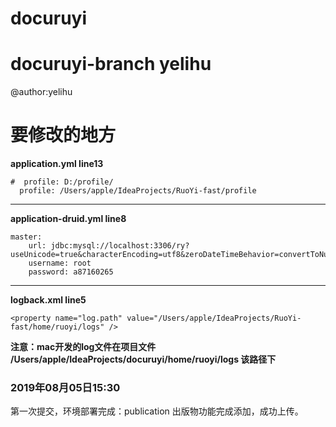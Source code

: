 # docuruyi
# docuruyi-branch yelihu
@author:yelihu
# 要修改的地方
**application.yml line13** 
 
    #  profile: D:/profile/
      profile: /Users/apple/IdeaProjects/RuoYi-fast/profile
      
 
***
**application-druid.yml line8**

    master:
        url: jdbc:mysql://localhost:3306/ry?useUnicode=true&characterEncoding=utf8&zeroDateTimeBehavior=convertToNull&useSSL=true&serverTimezone=GMT%2B8
        username: root
        password: a87160265
****
**logback.xml line5**
  
    <property name="log.path" value="/Users/apple/IdeaProjects/RuoYi-fast/home/ruoyi/logs" />

**注意：mac开发的log文件在项目文件 /Users/apple/IdeaProjects/docuruyi/home/ruoyi/logs 该路径下**

### 2019年08月05日15:30 
  第一次提交，环境部署完成：publication 出版物功能完成添加，成功上传。
